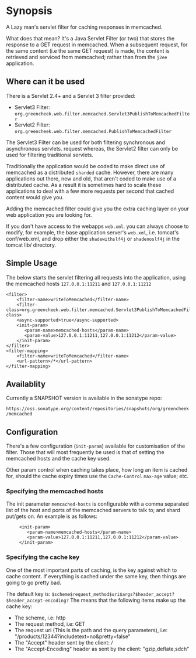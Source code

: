 
# Synopsis #

A Lazy man's servlet filter for caching responses in memcached.

What does that mean?  It's a Java Servlet Filter (or two) that stores the
response to a GET request in memcached.  When a subsequent request,
for the same content (i.e the same GET request) is made, the content is retrieved
and serviced from memcached; rather than from the `j2ee` application.


## Where can it be used ##

There is a Servlet 2.4+ and a Servlet 3 filter provided:

- Servlet3 Filter: `org.greencheek.web.filter.memcached.Servlet3PublishToMemcachedFilter`
- Servlet2 Filter: `org.greencheek.web.filter.memcached.PublishToMemcachedFilter`

The Servlet3 Filter can be used for both filtering synchronous and asynchronous servlets.
 request whereas, the Servlet2 filter can only be used for filtering traditional servlets.

Traditionally the application would be coded to make direct use of memcached as
a distributed `sharded` cache.  However, there are many applications out there,
 new and old, that aren't coded to make use of a distributed cache.  As a result it
 is sometimes hard to scale these applications to deal with a few more requests per second
that cached content would give you.

Adding the memcached filter could give you the extra caching layer on your web application
you are looking for.

If you don't have access to the webapps `web.xml`.  you can always choose to modify,
for example, the base application server's `web.xml`, i.e. tomcat's conf/web.xml,
and drop either the `shadewithslf4j` or `shadenoslf4j` in the tomcat lib/ directory.

## Simple Usage ##

The below starts the servlet filtering all requests into the application,
using the memcached hosts `127.0.0.1:11211` and `127.0.0.1:11212`

    <filter>
        <filter-name>writeToMemcached</filter-name>
        <filter-class>org.greencheek.web.filter.memcached.Servlet3PublishToMemcachedFilter</filter-class>
        <async-supported>true</async-supported>
        <init-param>
           <param-name>memcached-hosts</param-name>
           <param-value>127.0.0.1:11211,127.0.0.1:11212</param-value>
        </init-param>
    </filter>
    <filter-mapping>
        <filter-name>writeToMemcached</filter-name>
        <url-pattern>/*</url-pattern>
    </filter-mapping>

## Availablity ##

Currently a SNAPSHOT version is available in the sonatype repo:

`https://oss.sonatype.org/content/repositories/snapshots/org/greencheek/memcached`


## Configuration ##

There's a few configuration (`init-param`) available for customisation of the filter.  Those that will most frequently
be used is that of setting the memcached hosts and the cache key used.

Other param control when caching takes place, how long an item is cached for, should the cache expiry times use
the `Cache-Control` `max-age` value; etc.


### Specifying the memcached hosts ###

The init parameter `memcached-hosts` is configurable with a comma separated list of the host and ports of the memcached
servers to talk to; and shard put/gets on.  An example is as follows:

         <init-param>
            <param-name>memcached-hosts</param-name>
            <param-value>127.0.0.1:11211,127.0.0.1:11212</param-value>
         </init-param>


### Specifying the cache key ###

One of the most important parts of caching, is the key against which to cache content.  If everything is cached
under the same key, then things are going to go pretty bad.

The default key is: `$scheme$request_method$uri$args?$header_accept?$header_accept-encoding?`  The means that the
following items make up the cache key:

- The scheme, i.e: http
- The request method, i.e: GET
- The request uri (This is the path and the query parameters), i.e: "/products/12344?includetext=no&pretty=false"
- The "Accept" header sent by the client: */*
- The "Accept-Encoding" header as sent by the client: "gzip,deflate,sdch"